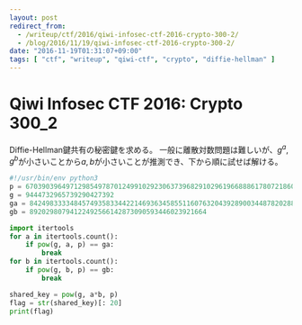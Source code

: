 ```yaml
---
layout: post
redirect_from:
  - /writeup/ctf/2016/qiwi-infosec-ctf-2016-crypto-300-2/
  - /blog/2016/11/19/qiwi-infosec-ctf-2016-crypto-300-2/
date: "2016-11-19T01:31:07+09:00"
tags: [ "ctf", "writeup", "qiwi-ctf", "crypto", "diffie-hellman" ]
---
```


# Qiwi Infosec CTF 2016: Crypto 300_2

Diffie-Hellman鍵共有の秘密鍵を求める。
一般に離散対数問題は難しいが、$g^a, g^b$が小さいことから$a, b$が小さいことが推測でき、下から順に試せば解ける。

``` python
#!/usr/bin/env python3
p = 6703903964971298549787012499102923063739682910296196688861780721860882015036773488400937149083451713845015929093243025426876941405973284973216824503042047
g = 9444732965739290427392
ga = 842498333348457493583344221469363458551160763204392890034487820288
gb = 89202980794122492566142873090593446023921664

import itertools
for a in itertools.count():
    if pow(g, a, p) == ga:
        break
for b in itertools.count():
    if pow(g, b, p) == gb:
        break

shared_key = pow(g, a*b, p)
flag = str(shared_key)[: 20]
print(flag)
```

